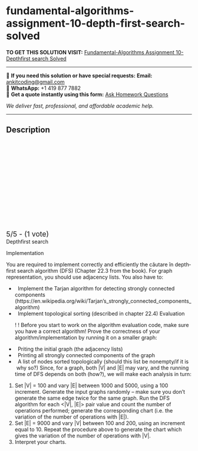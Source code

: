 # fundamental-algorithms-assignment-10-depth-first-search-solved
**TO GET THIS SOLUTION VISIT:** [Fundamental-Algorithms Assignment 10-Depth­first search Solved](https://www.ankitcodinghub.com/product/fundamental-algorithms-assignment-10-depthfirst-search-solved/)


---

📩 **If you need this solution or have special requests:** **Email:** ankitcoding@gmail.com  
📱 **WhatsApp:** +1 419 877 7882  
📄 **Get a quote instantly using this form:** [Ask Homework Questions](https://www.ankitcodinghub.com/services/ask-homework-questions/)

*We deliver fast, professional, and affordable academic help.*

---

<h2>Description</h2>



<div class="kk-star-ratings kksr-auto kksr-align-center kksr-valign-top" data-payload="{&quot;align&quot;:&quot;center&quot;,&quot;id&quot;:&quot;97177&quot;,&quot;slug&quot;:&quot;default&quot;,&quot;valign&quot;:&quot;top&quot;,&quot;ignore&quot;:&quot;&quot;,&quot;reference&quot;:&quot;auto&quot;,&quot;class&quot;:&quot;&quot;,&quot;count&quot;:&quot;1&quot;,&quot;legendonly&quot;:&quot;&quot;,&quot;readonly&quot;:&quot;&quot;,&quot;score&quot;:&quot;5&quot;,&quot;starsonly&quot;:&quot;&quot;,&quot;best&quot;:&quot;5&quot;,&quot;gap&quot;:&quot;4&quot;,&quot;greet&quot;:&quot;Rate this product&quot;,&quot;legend&quot;:&quot;5\/5 - (1 vote)&quot;,&quot;size&quot;:&quot;24&quot;,&quot;title&quot;:&quot;Fundamental-Algorithms Assignment 10-Depth­first search Solved&quot;,&quot;width&quot;:&quot;138&quot;,&quot;_legend&quot;:&quot;{score}\/{best} - ({count} {votes})&quot;,&quot;font_factor&quot;:&quot;1.25&quot;}">

<div class="kksr-stars">

<div class="kksr-stars-inactive">
            <div class="kksr-star" data-star="1" style="padding-right: 4px">


<div class="kksr-icon" style="width: 24px; height: 24px;"></div>
        </div>
            <div class="kksr-star" data-star="2" style="padding-right: 4px">


<div class="kksr-icon" style="width: 24px; height: 24px;"></div>
        </div>
            <div class="kksr-star" data-star="3" style="padding-right: 4px">


<div class="kksr-icon" style="width: 24px; height: 24px;"></div>
        </div>
            <div class="kksr-star" data-star="4" style="padding-right: 4px">


<div class="kksr-icon" style="width: 24px; height: 24px;"></div>
        </div>
            <div class="kksr-star" data-star="5" style="padding-right: 4px">


<div class="kksr-icon" style="width: 24px; height: 24px;"></div>
        </div>
    </div>

<div class="kksr-stars-active" style="width: 138px;">
            <div class="kksr-star" style="padding-right: 4px">


<div class="kksr-icon" style="width: 24px; height: 24px;"></div>
        </div>
            <div class="kksr-star" style="padding-right: 4px">


<div class="kksr-icon" style="width: 24px; height: 24px;"></div>
        </div>
            <div class="kksr-star" style="padding-right: 4px">


<div class="kksr-icon" style="width: 24px; height: 24px;"></div>
        </div>
            <div class="kksr-star" style="padding-right: 4px">


<div class="kksr-icon" style="width: 24px; height: 24px;"></div>
        </div>
            <div class="kksr-star" style="padding-right: 4px">


<div class="kksr-icon" style="width: 24px; height: 24px;"></div>
        </div>
    </div>
</div>


<div class="kksr-legend" style="font-size: 19.2px;">
            5/5 - (1 vote)    </div>
    </div>
<div class="page" title="Page 1">
<div class="section">
<div class="layoutArea">
<div class="column">
Depth­first search

Implementation

You are required to implement correctly and efficiently the căutare în depth­first search algorithm (DFS) (Chapter 22.3 from the book). For graph representation, you should use adjacency lists. You also have to:

<ul>
<li>­ &nbsp;Implement the Tarjan algorithm for detecting strongly connected components (https://en.wikipedia.org/wiki/Tarjan’s_strongly_connected_components_algorithm)</li>
<li>­ &nbsp;Implement topological sorting (described in chapter 22.4)
Evaluation

! ! Before you start to work on the algorithm evaluation code, make sure you have a correct algorithm! Prove the correctness of your algorithm/implementation by running it on a smaller graph:
</li>
</ul>
<ul>
<li>­ &nbsp;Priting the initial graph (the adjacency lists)</li>
<li>­ &nbsp;Printing all strongly connected components of the graph</li>
<li>­ &nbsp;A list of nodes sorted topologically (should this list be non­empty/if it is ­ why so?)
Since, for a graph, both |V| and |E| may vary, and the running time of DFS depends on both (how?), we will make each analysis in turn:
</li>
</ul>
<ol>
<li>Set |V| = 100 and vary |E| between 1000 and 5000, using a 100 increment. Generate the input graphs randomly – make sure you don’t generate the same edge twice for the same graph. Run the DFS algorithm for each &lt;|V|, |E|&gt; pair value and count the number of operations performed; generate the corresponding chart (i.e. the variation of the number of operations with |E|).</li>
<li>Set |E| = 9000 and vary |V| between 100 and 200, using an increment equal to 10. Repeat the procedure above to generate the chart which gives the variation of the number of operations with |V|.</li>
<li>Interpret your charts.</li>
</ol>
</div>
</div>
</div>
</div>
